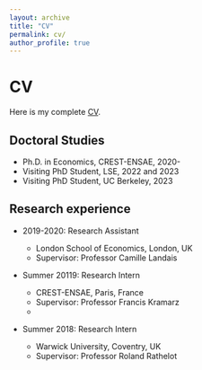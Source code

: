 ```yaml
---
layout: archive
title: "CV"
permalink: cv/
author_profile: true
---
```


CV 
======

Here is my complete [CV](https://github.com/alicelapeyre/alicelapeyre.github.io/raw/master/ALapeyre_CV.pdf).

## Doctoral Studies 
* Ph.D. in Economics, CREST-ENSAE, 2020-
* Visiting PhD Student, LSE, 2022 and 2023
* Visiting PhD Student, UC Berkeley, 2023

## Research experience

* 2019-2020: Research Assistant
  * London School of Economics, London, UK
  * Supervisor: Professor Camille Landais 

* Summer 20119: Research Intern 
  * CREST-ENSAE, Paris, France
  * Supervisor: Professor Francis Kramarz
  * 
* Summer 2018: Research Intern 
  * Warwick University, Coventry, UK
  * Supervisor: Professor Roland Rathelot
  
